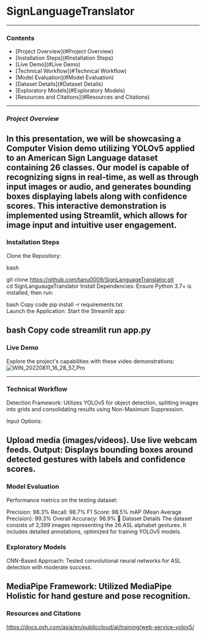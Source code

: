 # **SignLanguageTranslator**

---
### **Contents**

- [Project Overview](#Project Overview)
- [Installation Steps](#Installation Steps)
- [Live Demo](#Live Demo)
- [Technical Workflow](#Technical Workflow)
- [Model Evaluation](#Model Evaluation)
- [Dataset Details](#Dataset Details)
- [Exploratory Models](#Exploratory Models)
- [Resources and Citations](#Resources and Citations)
---

### *Project Overview*
In this presentation, we will be showcasing a Computer Vision demo utilizing YOLOv5 applied to an American Sign Language dataset containing 26 classes. Our model is capable of recognizing signs in real-time, as well as through input images or audio, and generates bounding boxes displaying labels along with confidence scores. This interactive demonstration is implemented using Streamlit, which allows for image input and intuitive user engagement.
---

### **Installation Steps**
Clone the Repository:

bash

git clone https://github.com/tanu0009/SignLanguageTranslator.git  
cd SignLanguaugeTranslator
Install Dependencies:
Ensure Python 3.7+ is installed, then run:

bash
Copy code
pip install -r requirements.txt  
Launch the Application:
Start the Streamlit app:

bash
Copy code
streamlit run app.py  
---

### **Live Demo**
Explore the project's capabilities with these video demonstrations:
![WIN_20220811_16_28_57_Pro](https://github.com/user-attachments/assets/f0d8784c-c772-45fa-932f-1bc256e721ae)

---
### **Technical Workflow**
Detection Framework:
Utilizes YOLOv5 for object detection, splitting images into grids and consolidating results using Non-Maximum Suppression.

Input Options:

Upload media (images/videos).
Use live webcam feeds.
Output:
Displays bounding boxes around detected gestures with labels and confidence scores.
---

### **Model Evaluation**
Performance metrics on the testing dataset:

Precision: 98.3%
Recall: 98.7%
F1 Score: 98.5%
mAP (Mean Average Precision): 99.3%
Overall Accuracy: 98.9%
📂 Dataset Details
The dataset consists of 3,399 images representing the 26 ASL alphabet gestures. It includes detailed annotations, optimized for training YOLOv5 models.

### **Exploratory Models**
CNN-Based Approach:
Tested convolutional neural networks for ASL detection with moderate success.

MediaPipe Framework:
Utilized MediaPipe Holistic for hand gesture and pose recognition.
---

### **Resources and Citations**
https://docs.ovh.com/asia/en/publiccloud/ai/training/web-service-yolov5/









